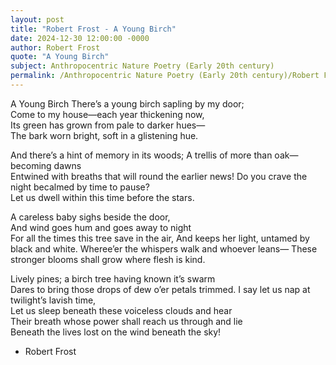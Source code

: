 ```yaml
---
layout: post
title: "Robert Frost - A Young Birch"
date: 2024-12-30 12:00:00 -0000
author: Robert Frost
quote: "A Young Birch"
subject: Anthropocentric Nature Poetry (Early 20th century)
permalink: /Anthropocentric Nature Poetry (Early 20th century)/Robert Frost/Robert Frost - A Young Birch
---
```


A Young Birch
There’s a young birch sapling by my door;  
Come to my house—each year thickening now,  
Its green has grown from pale to darker hues—  
The bark worn bright, soft in a glistening hue.

And there’s a hint of memory in its woods;
A trellis of more than oak—becoming dawns  
Entwined with breaths that will round the earlier news!
Do you crave the night becalmed by time to pause?  
Let us dwell within this time before the stars.

A careless baby sighs beside the door,  
And wind goes hum and goes away to night  
For all the times this tree save in the air,
And keeps her light, untamed by black and white.
Wheree’er the whispers walk and whoever leans—
These stronger blooms shall grow where flesh is kind.

Lively pines; a birch tree having known it’s swarm  
Dares to bring those drops of dew o’er petals trimmed.
I say let us nap at twilight’s lavish time,  
Let us sleep beneath these voiceless clouds and hear  
Their breath whose power shall reach us through and lie  
Beneath the lives lost on the wind beneath the sky!

- Robert Frost
